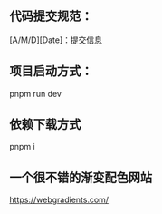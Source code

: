 ## 代码提交规范：

[A/M/D][Date]：提交信息

## 项目启动方式：

pnpm run dev

## 依赖下载方式

pnpm i

## 一个很不错的渐变配色网站

https://webgradients.com/
